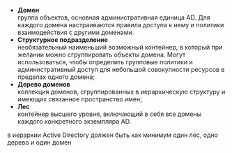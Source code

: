 - **Домен**<br>группа объектов, основная административная единица AD. Для каждого домена настраиваются правила доступа к нему и политики взаимодействия с другими доменами.
- **Структурное подразделение**<br>необязательный наименьший возможный контейнер, в который при желании можно сгруппировать объекты домена. Могут использоваться, чтобы определить групповые политики и административный доступ для небольшой совокупности ресурсов в пределах одного домена;
- **Дерево доменов**<br>коллекция доменов, сгруппированных в иерархическую структуру и имеющих связанное пространство имен;
- **Лес**<br>контейнер высшего уровня, включающий в себя все домены каждого конкретного экземпляра AD.

в иерархии Active Directory должен быть как минимум один лес, одно дерево и один домен
